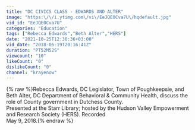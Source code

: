 ```yaml
---
title: "DC CIVICS CLASS - EDWARDS AND ALTER"
image: "https:\/\/i.ytimg.com\/vi\/EeJQE0Cva7U\/hqdefault.jpg"
vid_id: "EeJQE0Cva7U"
categories: "Education"
tags: ["Rebecca Edwards","Beth Alter","HERS"]
date: "2021-10-25T12:30:36+03:00"
vid_date: "2018-06-19T20:16:41Z"
duration: "PT52M52S"
viewcount: "10"
likeCount: "0"
dislikeCount: "0"
channel: "krayenow"
---
```

{% raw %}Rebecca Edwards, DC Legislator, Town of Poughkeepsie, and <br />Beth Alter, DC Department of Behavioral &amp; Community Health, discuss the role of County government in Dutchess County.<br />Presented at the Starr Library; hosted by the Hudson Valley Empowerment and Research Society (HERS).  Recorded <br />May 9, 2018.{% endraw %}
